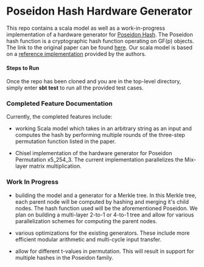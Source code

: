 Poseidon Hash Hardware Generator
=======================
 This repo contains a scala model as well as a work-in-progress implementation of a hardware generator for [Poseidon Hash](https://www.poseidon-hash.info/). The Poseidon hash function is a cryptographic hash function operating on GF(p) objects. The link to the original paper can be found [here](https://eprint.iacr.org/2019/458.pdf). Our scala model is based on a [reference implementation](https://extgit.iaik.tugraz.at/krypto/hadeshash/-/blob/master/code/poseidonperm_x5_254_3.sage) provided by the authors.

#### Steps to Run

Once the repo has been cloned and you are in the top-level directory, simply enter **sbt test** to run all the provided test cases. 

### Completed Feature Documentation
Currently, the completed features include:
* working Scala model which takes in an arbitrary string as an input and computes the hash by performing multiple rounds of the three-step permutation function listed in the paper.

* Chisel implementation of the hardware generator for Poseidon Permutation x5_254_3. The current implementation parallelizes the Mix-layer matrix multiplication.

### Work In Progress 
* building the model and a generator for a Merkle tree. In this Merkle tree, each parent node will be computed by hashing 
and merging it's child nodes. The hash function used will be the aforementioned Poseidon. We plan on building a multi-layer 2-to-1 or 4-to-1 tree and allow for various parallelization schemes for computing the parent nodes.

* various optimizations for the existing generators. These include more efficient modular arithmetic and multi-cycle input transfer.

* allow for different t-values in permutation. This will result in support for multiple hashes in the Poseidon family.
